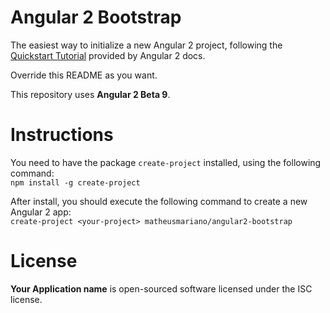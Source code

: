 # Angular 2 Bootstrap

The easiest way to initialize a new Angular 2 project, following the [Quickstart Tutorial](https://angular.io/docs/ts/latest/quickstart.html) provided by Angular 2 docs.

Override this README as you want.

This repository uses **Angular 2 Beta 9**.

# Instructions
You need to have the package `create-project` installed, using the following command:  
`npm install -g create-project`

After install, you should execute the following command to create a new Angular 2 app:  
`create-project <your-project> matheusmariano/angular2-bootstrap`

# License
**Your Application name** is open-sourced software licensed under the ISC license.
